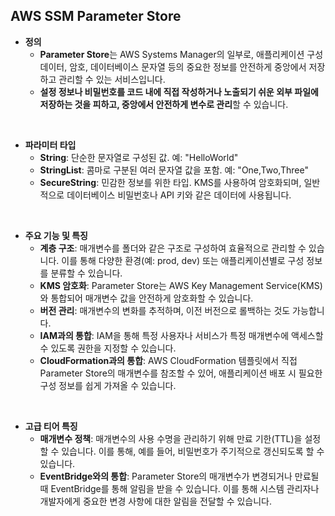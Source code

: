 ## AWS SSM Parameter Store

- **정의**
  - **Parameter Store**는 AWS Systems Manager의 일부로, 애플리케이션 구성 데이터, 암호, 데이터베이스 문자열 등의 중요한 정보를 안전하게 중앙에서 저장하고 관리할 수 있는 서비스입니다.
  - **설정 정보나 비밀번호를 코드 내에 직접 작성하거나 노출되기 쉬운 외부 파일에 저장하는 것을 피하고, 중앙에서 안전하게 변수로 관리**할 수 있습니다.

<br>

- **파라미터 타입**
  - **String**: 단순한 문자열로 구성된 값. 예: "HelloWorld"
  - **StringList**: 콤마로 구분된 여러 문자열 값을 포함. 예: "One,Two,Three"
  - **SecureString**: 민감한 정보를 위한 타입. KMS를 사용하여 암호화되며, 일반적으로 데이터베이스 비밀번호나 API 키와 같은 데이터에 사용됩니다.

<br>

- **주요 기능 및 특징**
  - **계층 구조**: 매개변수를 폴더와 같은 구조로 구성하여 효율적으로 관리할 수 있습니다. 이를 통해 다양한 환경(예: prod, dev) 또는 애플리케이션별로 구성 정보를 분류할 수 있습니다.
  - **KMS 암호화**: Parameter Store는 AWS Key Management Service(KMS)와 통합되어 매개변수 값을 안전하게 암호화할 수 있습니다.
  - **버전 관리**: 매개변수의 변화를 추적하며, 이전 버전으로 롤백하는 것도 가능합니다.
  - **IAM과의 통합**: IAM을 통해 특정 사용자나 서비스가 특정 매개변수에 액세스할 수 있도록 권한을 지정할 수 있습니다.
  - **CloudFormation과의 통합**: AWS CloudFormation 템플릿에서 직접 Parameter Store의 매개변수를 참조할 수 있어, 애플리케이션 배포 시 필요한 구성 정보를 쉽게 가져올 수 있습니다.

<br>

- **고급 티어 특징**
  - **매개변수 정책**: 매개변수의 사용 수명을 관리하기 위해 만료 기한(TTL)을 설정할 수 있습니다. 이를 통해, 예를 들어, 비밀번호가 주기적으로 갱신되도록 할 수 있습니다.
  - **EventBridge와의 통합**: Parameter Store의 매개변수가 변경되거나 만료될 때 EventBridge를 통해 알림을 받을 수 있습니다. 이를 통해 시스템 관리자나 개발자에게 중요한 변경 사항에 대한 알림을 전달할 수 있습니다.
